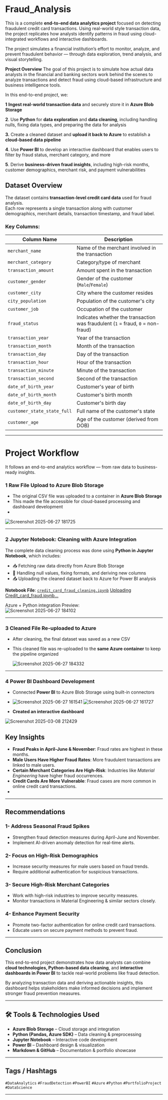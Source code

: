 # Fraud_Analysis

This is a complete **end-to-end data analytics project** focused on detecting fraudulent credit card transactions.
Using real-world style transaction data, the project replicates how analysts identify patterns in fraud using cloud-integrated workflows and interactive dashboards.

The project simulates a financial institution’s effort to monitor, analyze, and prevent fraudulent behavior — through data exploration, trend analysis, and visual storytelling.

**Project Overview**
The goal of this project is to simulate how actual data analysts in the financial and banking sectors work behind the scenes to analyze transactions and detect fraud using cloud-based infrastructure and business intelligence tools.

In this end-to-end project, we:

**1** **Ingest real-world transaction data** and securely store it in **Azure Blob Storage**

**2**. Use **Python** for **data exploration** and **data cleaning**, including handling nulls, fixing data types, and preparing the data for analysis

**3.** Create a cleaned dataset and **upload it back to Azure** to establish a **cloud-based data pipeline**

**4**. Use **Power BI** to develop an interactive dashboard that enables users to filter by fraud status, merchant category, and more

**5**. Derive **business-driven fraud insights**, including high-risk months, customer demographics, merchant risk, and payment vulnerabilities


##  Dataset Overview

The dataset contains **transaction-level credit card data** used for fraud analysis.  
Each row represents a single transaction along with customer demographics, merchant details, transaction timestamp, and fraud label.

###  Key Columns:

| Column Name                  | Description |
|-----------------------------|-------------|
| `merchant_name`             | Name of the merchant involved in the transaction |
| `merchant_category`         | Category/type of merchant |
| `transaction_amount`        | Amount spent in the transaction |
| `customer_gender`           | Gender of the customer (`Male`/`Female`) |
| `customer_city`             | City where the customer resides |
| `city_population`           | Population of the customer's city |
| `customer_job`              | Occupation of the customer |
| `fraud_status`              | Indicates whether the transaction was fraudulent (`1` = fraud, `0` = non-fraud) |
| `transaction_year`          | Year of the transaction |
| `transaction_month`         | Month of the transaction |
| `transaction_day`           | Day of the transaction |
| `transaction_hour`          | Hour of the transaction |
| `transaction_minute`        | Minute of the transaction |
| `transaction_second`        | Second of the transaction |
| `date_of_birth_year`        | Customer's year of birth |
| `date_of_birth_month`       | Customer's birth month |
| `date_of_birth_day`         | Customer's birth day |
| `customer_state_state_full` | Full name of the customer's state |
| `customer_age`              | Age of the customer (derived from DOB) |

-------------------------------------------------------------------------------------------------------------------------------------

#  Project Workflow

It follows an end-to-end analytics workflow — from raw data to business-ready insights.

  ### 1️ Raw File Upload to Azure Blob Storage
- The original CSV file was uploaded to a container in **Azure Blob Storage**
- This made the file accessible for cloud-based processing and dashboard development
- 
![Screenshot 2025-06-27 181725](https://github.com/user-attachments/assets/8fedcf54-8981-4161-88cb-8545fc84326a)

-------------------------------------------------------------------------------------------------------------------------------------


### 2 Jupyter Notebook: Cleaning with Azure Integration

The complete data cleaning process was done using **Python in Jupyter Notebook**, which includes:

- 📥 Fetching raw data directly from Azure Blob Storage
- 🧼 Handling null values, fixing formats, and deriving new columns
- 📤 Uploading the cleaned dataset back to Azure for Power BI analysis

 **Notebook File**: [`credit_card_fraud_cleaning.ipynb`](./credit_card_fraud_cleaning.ipynb)
[Uploading Credit_card_fraud.ipynb…]()

 Azure + Python integration Preview:  
![Screenshot 2025-06-27 184102](https://github.com/user-attachments/assets/c436442d-ea1e-47dd-b21a-2f7ec69d6e76)

-------------------------------------------------------------------------------------------------------------------------------------

### 3️ Cleaned File Re-uploaded to Azure
- After cleaning, the final dataset was saved as a new CSV
- This cleaned file was re-uploaded to the **same Azure container** to keep the pipeline organized

  ![Screenshot 2025-06-27 184332](https://github.com/user-attachments/assets/59b19ec1-4e9d-46ec-9539-194c33ac25a4)
  
-------------------------------------------------------------------------------------------------------------------------------------

### 4️ Power BI Dashboard Development
- Connected **Power BI** to Azure Blob Storage using built-in connectors
- ![Screenshot 2025-06-27 161541](https://github.com/user-attachments/assets/110fe2a9-543b-4243-b483-0ab279ba581e)
![Screenshot 2025-06-27 161727](https://github.com/user-attachments/assets/b11c75cd-8faa-45d9-bb9b-d541d3687be8)

- **Created an interactive dashboard**

![Screenshot 2025-03-08 212429](https://github.com/user-attachments/assets/8aee16cb-c1e4-479e-ac55-9fe9124f5aa3)


## Key Insights
- **Fraud Peaks in April-June & November**: Fraud rates are highest in these months.
- **Male Users Have Higher Fraud Rates**: More fraudulent transactions are linked to male users.
- **Certain Merchant Categories Are High-Risk**: Industries like *Material Engineering* have higher fraud occurrences.
- **Credit Cards Are More Vulnerable**: Fraud cases are more common in online credit card transactions.
- 
-------------------------------------------------------------------------------------------------------------------------------------

## Recommendations
### 1- Address Seasonal Fraud Spikes
- Strengthen fraud detection measures during April-June and November.
- Implement AI-driven anomaly detection for real-time alerts.

### 2- Focus on High-Risk Demographics
- Increase security measures for male users based on fraud trends.
- Require additional authentication for suspicious transactions.

### 3- Secure High-Risk Merchant Categories
- Work with high-risk industries to improve security measures.
- Monitor transactions in Material Engineering & similar sectors closely.

### 4- Enhance Payment Security
- Promote two-factor authentication for online credit card transactions.
- Educate users on secure payment methods to prevent fraud.


-------------------------------------------------------------------------------------------------------------------------------------

##  Conclusion

This end-to-end project demonstrates how data analysts can combine **cloud technologies, Python-based data cleaning**, and **interactive dashboards in Power BI** to tackle real-world problems like fraud detection.

By analyzing transaction data and deriving actionable insights, this dashboard helps stakeholders make informed decisions and implement stronger fraud prevention measures.

---

## 🛠 Tools & Technologies Used

- **Azure Blob Storage** – Cloud storage and integration
- **Python (Pandas, Azure SDK)** – Data cleaning & preprocessing
- **Jupyter Notebook** – Interactive code development
- **Power BI** – Dashboard design & visualization
- **Markdown & GitHub** – Documentation & portfolio showcase

---

##  Tags / Hashtags

`#DataAnalytics` `#FraudDetection` `#PowerBI` `#Azure` `#Python` `#PortfolioProject` `#DataScience`

---
